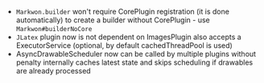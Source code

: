 * `Markwon.builder` won't require CorePlugin registration (it is done automatically)
  to create a builder without CorePlugin - use `Markwon#builderNoCore`
* `JLatex` plugin now is not dependent on ImagesPlugin
  also accepts a ExecutorService (optional, by default cachedThreadPool is used)
* AsyncDrawableScheduler now can be called by multiple plugins without penalty
  internally caches latest state and skips scheduling if drawables are already processed